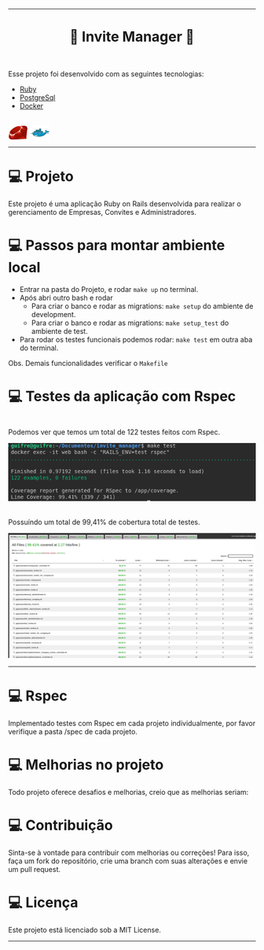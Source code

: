 
---
<h1 align="center">
  🚀 Invite Manager 🚀
</h1>
<br>



Esse projeto foi desenvolvido com as seguintes tecnologias:

- [Ruby](https://www.ruby-lang.org/pt/)
- [PostgreSql](https://www.postgresql.org/)
- [Docker](https://www.docker.com/)

<div style="display: inline_block"><br>
  <img align="center" alt="Gui-Ruby" height="30" width="40" src="https://raw.githubusercontent.com/devicons/devicon/master/icons/ruby/ruby-original.svg">
  <img align="center" alt="Docker" height="30" width="40" src="https://raw.githubusercontent.com/devicons/devicon/master/icons/docker/docker-original.svg">
</div>

-----

# 💻 Projeto

Este projeto é uma aplicação Ruby on Rails desenvolvida para realizar o gerenciamento de Empresas, Convites e Administradores. 

#  💻 Passos para montar ambiente local
* Entrar na pasta do Projeto, e rodar `make up` no terminal.
* Após abri outro bash e rodar
    * Para criar o banco e rodar as migrations: `make setup` do ambiente de development.
    * Para criar o banco e rodar as migrations: `make setup_test` do ambiente de test. 
* Para rodar os testes funcionais podemos rodar: `make test` em outra aba do terminal.

Obs. Demais funcionalidades verificar o `Makefile` 




#  💻 Testes da aplicação com Rspec
<br>
Podemos ver que temos um total de 122 testes feitos com Rspec.
<br>

![alt text](https://github.com/GUIFRE88/invite_manager/blob/main/prints/ccoverage1.png)

<br>
Possuíndo um total de 99,41% de cobertura total de testes. 
<br>

![alt text](https://github.com/GUIFRE88/invite_manager/blob/main/prints/coverrage2.png)


---

# 💻 Rspec
Implementado testes com Rspec em cada projeto individualmente, por favor verifique a pasta /spec de cada projeto.



#  💻 Melhorias no projeto

Todo projeto oferece desafios e melhorias, creio que as melhorias seriam:



# 💻 Contribuição
Sinta-se à vontade para contribuir com melhorias ou correções! Para isso, faça um fork do repositório, crie uma branch com suas alterações e envie um pull request.

# 💻 Licença
Este projeto está licenciado sob a MIT License.


----
